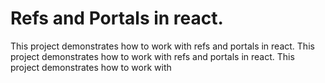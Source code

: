 # Refs and Portals in react.

This project demonstrates how to work with refs and portals in react.
This project demonstrates how to work with refs and portals in react.
This project demonstrates how to work with 